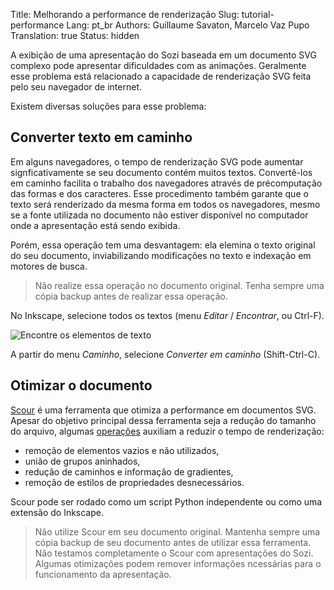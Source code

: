 Title: Melhorando a performance de renderização
Slug: tutorial-performance
Lang: pt_br
Authors: Guillaume Savaton, Marcelo Vaz Pupo
Translation: true
Status: hidden

A exibição de uma apresentação do Sozi baseada em um documento SVG complexo
pode apresentar dificuldades com as animações.
Geralmente esse problema está relacionado a capacidade de renderização SVG feita pelo seu navegador de internet.

Existem diversas soluções para esse problema:

Converter texto em caminho
--------------------------

Em alguns navegadores, o tempo de renderização SVG pode aumentar signficativamente se seu
documento contém muitos textos.
Convertê-los em caminho facilita o trabalho dos navegadores através de précomputação
das formas e dos caracteres.
Esse procedimento também garante que o texto será renderizado da mesma forma em todos os navegadores,
mesmo se a fonte utilizada no documento não estiver disponível no computador onde a apresentação está sendo exibida.

Porém, essa operação tem uma desvantagem: ela elemina o texto original do seu documento,
inviabilizando modificações no texto e indexação em motores de busca.

> Não realize essa operação no documento original.
> Tenha sempre uma cópia backup antes de realizar essa operação.

No Inkscape, selecione todos os textos (menu *Editar* / *Encontrar*, ou Ctrl-F).

![Encontre os elementos de texto]({static}/images/tutorial-performance/sozi-tutorial-performance-screenshot-01.png)

A partir do menu *Caminho*, selecione *Converter em caminho* (Shift-Ctrl-C).

Otimizar o documento
--------------------

[Scour](http://www.codedread.com/scour/) é uma ferramenta que otimiza a performance em
documentos SVG.
Apesar do objetivo principal dessa ferramenta seja a redução do tamanho do arquivo,
algumas [operações](http://www.codedread.com/scour/ops.php) auxiliam a reduzir o
tempo de renderização:

* remoção de elementos vazios e não utilizados,
* união de grupos aninhados,
* redução de caminhos e informação de gradientes,
* remoção de estilos de propriedades desnecessários.

Scour pode ser rodado como um script Python independente ou como uma extensão do Inkscape.

> Não utilize Scour em seu documento original.
> Mantenha sempre uma cópia backup de seu documento antes de utilizar essa ferramenta.
> Não testamos completamente o Scour com apresentações do Sozi.
> Algumas otimizações podem remover informações ncessárias para o funcionamento da apresentação.
